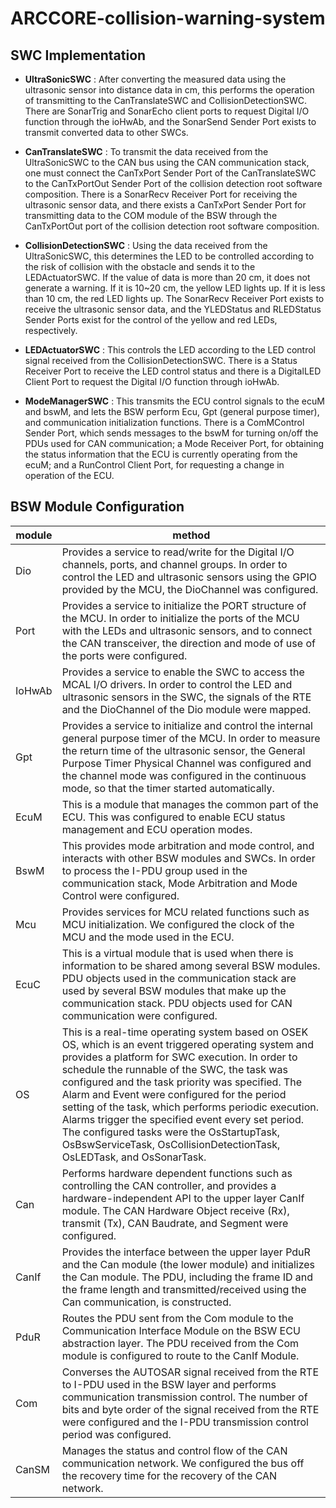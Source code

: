 # ARCCORE-collision-warning-system
## SWC Implementation
- **UltraSonicSWC** : After converting the measured data using the ultrasonic sensor into distance data in cm, this performs the operation of transmitting to the CanTranslateSWC and CollisionDetectionSWC. There are SonarTrig and SonarEcho client ports to request Digital I/O function through the ioHwAb, and the SonarSend Sender Port exists to transmit converted data to other SWCs.
  
- **CanTranslateSWC** : To transmit the data received from the UltraSonicSWC to the CAN bus using the CAN communication stack, one must connect the CanTxPort Sender Port of the CanTranslateSWC to the CanTxPortOut Sender Port of the collision detection root software composition. There is a SonarRecv Receiver Port for receiving the ultrasonic sensor data, and there exists a CanTxPort Sender Port for transmitting data to the COM module of the BSW through the CanTxPortOut port of the collision detection root software composition.
  
- **CollisionDetectionSWC** : Using the data received from the UltraSonicSWC, this determines the LED to be controlled according to the risk of collision with the obstacle and sends it to the LEDActuatorSWC. If the value of data is more than 20 cm, it does not generate a warning. If it is 10~20 cm, the yellow LED lights up. If it is less than 10 cm, the red LED lights up. The SonarRecv Receiver Port exists to receive the ultrasonic sensor data, and the YLEDStatus and RLEDStatus Sender Ports exist for the control of the yellow and red LEDs, respectively. 
  
- **LEDActuatorSWC** : This controls the LED according to the LED control signal received from the CollisionDetectionSWC. There is a Status Receiver Port to receive the LED control status and there is a DigitalLED Client Port to request the Digital I/O function through ioHwAb. 
  
- **ModeManagerSWC** : This transmits the ECU control signals to the ecuM and bswM, and lets the BSW perform Ecu, Gpt (general purpose timer), and communication initialization functions. There is a ComMControl Sender Port, which sends messages to the bswM for turning on/off the PDUs used for CAN communication; a Mode Receiver Port, for obtaining the status information that the ECU is currently operating from the ecuM; and a RunControl Client Port, for requesting a change in operation of the ECU. 
  
  
## BSW Module Configuration
| module | method |
|--|--|
| Dio | Provides a service to read/write for the Digital I/O channels, ports, and channel groups. In order to control the LED and ultrasonic sensors using the GPIO provided by the MCU, the DioChannel was configured. |
| Port | Provides a service to initialize the PORT structure of the MCU. In order to initialize the ports of the MCU with the LEDs and ultrasonic sensors, and to connect the CAN transceiver, the direction and mode of use of the ports were configured. |
| IoHwAb | Provides a service to enable the SWC to access the MCAL I/O drivers. In order to control the LED and ultrasonic sensors in the SWC, the signals of the RTE and the DioChannel of the Dio module were mapped. |
| Gpt | Provides a service to initialize and control the internal general purpose timer of the MCU. In order to measure the return time of the ultrasonic sensor, the General Purpose Timer Physical Channel was configured and the channel mode was configured in the continuous mode, so that the timer started automatically. | 
|EcuM|This is a module that manages the common part of the ECU. This was configured to enable ECU status management and ECU operation modes.|
|BswM|This provides mode arbitration and mode control, and interacts with other BSW modules and SWCs. In order to process the I-PDU group used in the communication stack, Mode Arbitration and Mode Control were configured.|
|Mcu|Provides services for MCU related functions such as MCU initialization. We configured the clock of the MCU and the mode used in the ECU.|
|EcuC|This is a virtual module that is used when there is information to be shared among several BSW modules. PDU objects used in the communication stack are used by several BSW modules that make up the communication stack. PDU objects used for CAN communication were configured.|
|OS|This is a real-time operating system based on OSEK OS, which is an event triggered operating system and provides a platform for SWC execution. In order to schedule the runnable of the SWC, the task was configured and the task priority was specified. The Alarm and Event were configured for the period setting of the task, which performs periodic execution. Alarms trigger the specified event every set period. The configured tasks were the OsStartupTask, OsBswServiceTask, OsCollisionDetectionTask, OsLEDTask, and OsSonarTask.|
|Can|Performs hardware dependent functions such as controlling the CAN controller, and provides a hardware-independent API to the upper layer CanIf module. The CAN Hardware Object receive (Rx), transmit (Tx), CAN Baudrate, and Segment were configured.|
|CanIf|Provides the interface between the upper layer PduR and the Can module (the lower module) and initializes the Can module. The PDU, including the frame ID and the frame length and transmitted/received using the Can communication, is constructed.|
|PduR|Routes the PDU sent from the Com module to the Communication Interface Module on the BSW ECU abstraction layer. The PDU received from the Com module is configured to route to the CanIf Module.|
|Com|Converses the AUTOSAR signal received from the RTE to I-PDU used in the BSW layer and performs communication transmission control. The number of bits and byte order of the signal received from the RTE were configured and the I-PDU transmission control period was configured.|
|CanSM|Manages the status and control flow of the CAN communication network. We configured the bus off the recovery time for the recovery of the CAN network.|
